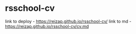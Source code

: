 # rsschool-cv
link to deploy - https://reizap.github.io/rsschool-cv/
link to md - https://reizap.github.io/rsschool-cv/cv.md
